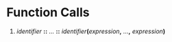 # Function Calls

1. _identifier_ **::** _…_ **::** _identifier_**(**_expression_**,** _…_**,** _expression_**)**